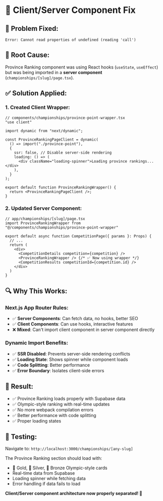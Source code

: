 # 🔧 Client/Server Component Fix

## 🚨 **Problem Fixed**: 
`Error: Cannot read properties of undefined (reading 'call')`

## 🎯 **Root Cause:**
Province Ranking component was using React hooks (`useState`, `useEffect`) but was being imported in a **server component** (`championships/[slug]/page.tsx`).

## ✅ **Solution Applied:**

### **1. Created Client Wrapper:**
```tsx
// components/championships/province-point-wrapper.tsx
"use client"

import dynamic from "next/dynamic";

const ProvinceRankingPageClient = dynamic(
  () => import("./province-point"),
  {
    ssr: false, // Disable server-side rendering
    loading: () => (
      <div className="loading-spinner">Loading province rankings...</div>
    ),
  }
);

export default function ProvinceRankingWrapper() {
  return <ProvinceRankingPageClient />;
}
```

### **2. Updated Server Component:**
```tsx
// app/championships/[slug]/page.tsx
import ProvinceRankingWrapper from "@/components/championships/province-point-wrapper"

export default async function CompetitionPage({ params }: Props) {
  // ...
  return (
    <div>
      <CompetitionDetails competition={competition} />
      <ProvinceRankingWrapper /> {/* ✅ Now using wrapper */}
      <CompetitionResults competitionId={competition.id} />
    </div>
  )
}
```

## 🔍 **Why This Works:**

### **Next.js App Router Rules:**
- ✅ **Server Components**: Can fetch data, no hooks, better SEO
- ✅ **Client Components**: Can use hooks, interactive features
- ❌ **Mixed**: Can't import client component in server component directly

### **Dynamic Import Benefits:**
- ✅ **SSR Disabled**: Prevents server-side rendering conflicts
- ✅ **Loading State**: Shows spinner while component loads
- ✅ **Code Splitting**: Better performance
- ✅ **Error Boundary**: Isolates client-side errors

## 🚀 **Result:**
- ✅ Province Ranking loads properly with Supabase data
- ✅ Olympic-style ranking with real-time updates
- ✅ No more webpack compilation errors
- ✅ Better performance with code splitting
- ✅ Proper loading states

## 📱 **Testing:**
Navigate to: `http://localhost:3000/championships/[any-slug]`

The Province Ranking section should load with:
- 🥇 Gold, 🥈 Silver, 🥉 Bronze Olympic-style cards
- Real-time data from Supabase
- Loading spinner while fetching data
- Error handling if data fails to load

**Client/Server component architecture now properly separated! 🎉**
